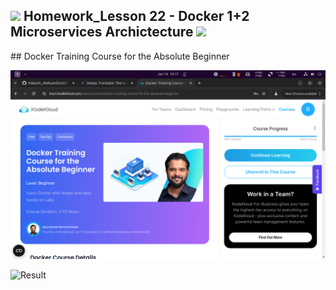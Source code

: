 <h2><img src="https://emojis.slackmojis.com/emojis/images/1531849430/4246/blob-sunglasses.gif?1531849430" width="30"/> Homework_Lesson 22 - Docker 1+2 Microservices Archictecture <img src="https://media.giphy.com/media/12oufCB0MyZ1Go/giphy.gif" width="50"></h2>
## Docker Training Course for the Absolute Beginner

![Result](https://github.com/railsroger/Maksim_Aleksandrovich_DOS24/blob/main/Homework_Lesson22_Docker_1_2/images/result.png)

![Result](https://github.com/railsroger/Maksim_Aleksandrovich_DOS24/blob/main/Homework_Lesson22_Docker_1_2/images/result2.png)

